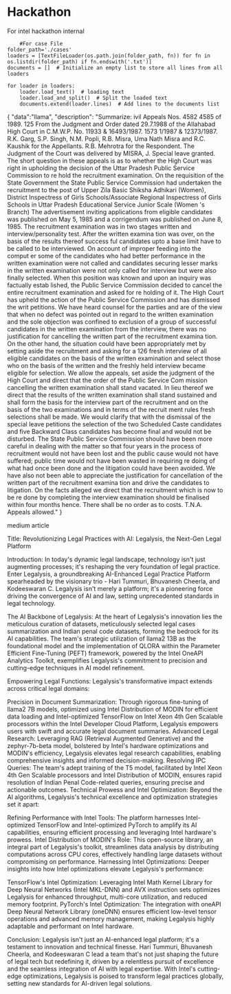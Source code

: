 # Hackathon
For intel hackathon internal


        #For case File
    folder_path='./cases'
    loaders = [TextFileLoader(os.path.join(folder_path, fn)) for fn in os.listdir(folder_path) if fn.endswith('.txt')]
    documents = []  # Initialize an empty list to store all lines from all loaders

    for loader in loaders:
        loader.load_text()  # loading text
        loader.load_and_split()  # Split the loaded text
        documents.extend(loader.lines)  # Add lines to the documents list






{
    "data":"llama",
    "description": "Summarize: ivil Appeals Nos. 4582 4585 of 1989. 125 From the Judgment and Order dated 29.7.1988 of the Allahabad High Court in C.M.W.P. No. 11933 & 16493/1987. 1573 1/1987 & 12373/1987. R.K. Garg, S.P. Singh, N.M. Popli, R.B. Misra, Uma Nath Misra and R.C. Kaushik for the Appellants. R.B. Mehrotra for the Respondent. The Judgment of the Court was delivered by MISRA, J. Special leave granted. The short question in these appeals is as to whether the High Court was right in upholding the decision of the Uttar Pradesh Public Service Commission to re hold the recruitment examination. On the requisition of the State Government the State Public Service Commission had undertaken the recruitment to the post of Upper Zila Basic Shiksha Adhikari (Women), District Inspectress of Girls Schools/Associate Regional Inspectress of Girls Schools in Uttar Pradesh Educational Service Junior Scale (Women 's Branch) The advertisement inviting applications from eligible candidates was published on May 5, 1985 and a corrigendum was published on June 8, 1985. The recruitment examination was in two stages written and interview/personality test. After the written examina tion was over, on the basis of the results thereof success ful candidates upto a base limit have to be called to be interviewed. On account of improper feeding into the comput er some of the candidates who had better performance in the written examination were not called and candidates securing lesser marks in the written examination were not only called for interview but were also finally selected. When this position was known and upon an inquiry was factually estab lished, the Public Service Commission decided to cancel the entire recruitment examination and asked for re holding of it. The High Court has upheld the action of the Public Service Commission and has dismissed the writ petitions. We have heard counsel for the parties and are of the view that when no defect was pointed out in regard to the written examination and the sole objection was confined to exclusion of a group of successful candidates in the written examination from the interview, there was no justification for cancelling the written part of the recruitment examina tion. On the other hand, the situation could have been appropriately met by setting aside the recruitment and asking for a 126 fresh interview of all eligible candidates on the basis of the written examination and select those who on the basis of the written and the freshly held interview became eligible for selection. We allow the appeals, set aside the judgment of the High Court and direct that the order of the Public Service Com mission cancelling the written examination shall stand vacated. In lieu thereof we direct that the results of the written examination shall stand sustained and shall form the basis for the interview part of the recruitment and on the basis of the two examinations and in terms of the recruit ment rules fresh selections shall be made. We would clarify that with the dismissal of the special leave petitions the selection of the two Scheduled Caste candidates and five Backward Class candidates has become final and would not be disturbed. The State Public Service Commission should have been more careful in dealing with the matter so that four years in the process of recruitment would not have been lost and the public cause would not have suffered; public time would not have been wasted in requiring re doing of what had once been done and the litigation could have been avoided. We have also not been able to appreciate the justification for cancellation of the written part of the recruitment examina tion and drive the candidates to litigation. On the facts alleged we direct that the recruitment which is now to be re done by completing the interview examination should be finalised within four months hence. There shall be no order as to costs. T.N.A. Appeals allowed."
}




medium article


Title: Revolutionizing Legal Practices with AI: Legalysis, the Next-Gen Legal Platform

Introduction:
In today's dynamic legal landscape, technology isn't just augmenting processes; it's reshaping the very foundation of legal practice. Enter Legalysis, a groundbreaking AI-Enhanced Legal Practice Platform spearheaded by the visionary trio - Hari Tummuri, Bhuvanesh Cheerla, and Kodeeswaran C. Legalysis isn't merely a platform; it's a pioneering force driving the convergence of AI and law, setting unprecedented standards in legal technology.

The AI Backbone of Legalysis:
At the heart of Legalysis's innovation lies the meticulous curation of datasets, meticulously selected legal cases summarization and Indian penal code datasets, forming the bedrock for its AI capabilities. The team's strategic utilization of llama2 13B as the foundational model and the implementation of QLORA within the Parameter Efficient Fine-Tuning (PEFT) framework, powered by the Intel OneAPI Analytics Toolkit, exemplifies Legalysis's commitment to precision and cutting-edge techniques in AI model refinement.

Empowering Legal Functions:
Legalysis's transformative impact extends across critical legal domains:

Precision in Document Summarization: 
Through rigorous fine-tuning of llama2 7B models, optimized using Intel Distribution of MODIN for efficient data loading and Intel-optimized TensorFlow on Intel Xeon 4th Gen Scalable processors within the Intel Developer Cloud Platform, Legalysis empowers users with swift and accurate legal document summaries.
Advanced Legal Research: 
Leveraging RAG (Retrieval Augmented Generative) and the zephyr-7b-beta model, bolstered by Intel's hardware optimizations and MODIN's efficiency, Legalysis elevates legal research capabilities, enabling comprehensive insights and informed decision-making.
Resolving IPC Queries: The team's adept training of the T5 model, facilitated by Intel Xeon 4th Gen Scalable processors and Intel Distribution of MODIN, ensures rapid resolution of Indian Penal Code-related queries, ensuring precise and actionable outcomes.
Technical Prowess and Intel Optimization:
Beyond the AI algorithms, Legalysis's technical excellence and optimization strategies set it apart:

Refining Performance with Intel Tools: 
The platform harnesses Intel-optimized TensorFlow and Intel-optimized PyTorch to amplify its AI capabilities, ensuring efficient processing and leveraging Intel hardware's prowess.
Intel Distribution of MODIN's Role: This open-source library, an integral part of Legalysis's toolkit, streamlines data analysis by distributing computations across CPU cores, effectively handling large datasets without compromising on performance.
Harnessing Intel Optimizations:
Deeper insights into how Intel optimizations elevate Legalysis's performance:

TensorFlow's Intel Optimization: 
Leveraging Intel Math Kernel Library for Deep Neural Networks (Intel MKL-DNN) and AVX instruction sets optimizes Legalysis for enhanced throughput, multi-core utilization, and reduced memory footprint.
PyTorch's Intel Optimization: The integration with oneAPI Deep Neural Network Library (oneDNN) ensures efficient low-level tensor operations and advanced memory management, making Legalysis highly adaptable and performant on Intel hardware.

Conclusion:
Legalysis isn't just an AI-enhanced legal platform; it's a testament to innovation and technical finesse. Hari Tummuri, Bhuvanesh Cheerla, and Kodeeswaran C lead a team that's not just shaping the future of legal tech but redefining it, driven by a relentless pursuit of excellence and the seamless integration of AI with legal expertise. With Intel's cutting-edge optimizations, Legalysis is poised to transform legal practices globally, setting new standards for AI-driven legal solutions.



